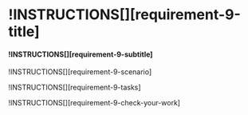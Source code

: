 # !INSTRUCTIONS[][requirement-9-title]

#### !INSTRUCTIONS[][requirement-9-subtitle]

!INSTRUCTIONS[][requirement-9-scenario]

!INSTRUCTIONS[][requirement-9-tasks]

!INSTRUCTIONS[][requirement-9-check-your-work]